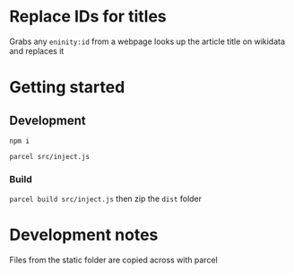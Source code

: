 # Replace IDs for titles

Grabs any `eninity:id` from a webpage looks up the article title on wikidata and replaces it 


# Getting started

## Development

`npm i`


 `parcel src/inject.js`

### Build

`parcel build src/inject.js` then zip the `dist` folder

# Development notes

Files from the static folder are copied across with parcel 


